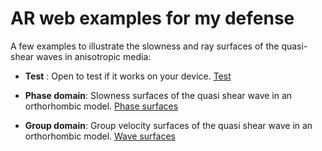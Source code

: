 # AR web examples for my defense

A few examples to illustrate the slowness and ray surfaces of the quasi-shear waves in anisotropic media:

- **Test** : Open to test if it works on your device. [Test](https://yuriyi.github.io/Defense-AR/apps/test.html)

- **Phase domain**: Slowness surfaces of the quasi shear wave in an orthorhombic model. [Phase surfaces](https://yuriyi.github.io/Defense-AR/apps/phase.html)

- **Group domain**: Group velocity surfaces of the quasi shear wave in an orthorhombic model. [Wave surfaces](https://yuriyi.github.io/Defense-AR/apps/group.html)